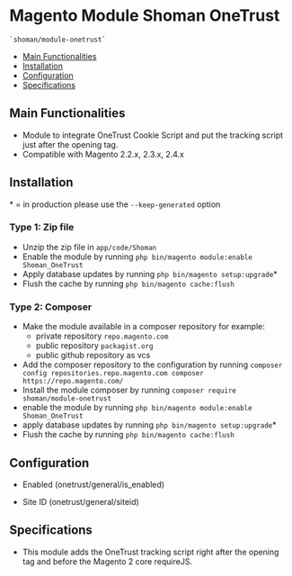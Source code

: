 # Magento Module Shoman OneTrust

    `shoman/module-onetrust`

 - [Main Functionalities](#markdown-header-main-functionalities)
 - [Installation](#markdown-header-installation)
 - [Configuration](#markdown-header-configuration)
 - [Specifications](#markdown-header-specifications)



## Main Functionalities
- Module to integrate OneTrust Cookie Script and put the tracking script just after the opening <head> tag.
- Compatible with Magento 2.2.x, 2.3.x, 2.4.x


## Installation
\* = in production please use the `--keep-generated` option

### Type 1: Zip file

 - Unzip the zip file in `app/code/Shoman`
 - Enable the module by running `php bin/magento module:enable Shoman_OneTrust`
 - Apply database updates by running `php bin/magento setup:upgrade`\*
 - Flush the cache by running `php bin/magento cache:flush`

### Type 2: Composer

 - Make the module available in a composer repository for example:
    - private repository `repo.magento.com`
    - public repository `packagist.org`
    - public github repository as vcs
 - Add the composer repository to the configuration by running `composer config repositories.repo.magento.com composer https://repo.magento.com/`
 - Install the module composer by running `composer require shoman/module-onetrust`
 - enable the module by running `php bin/magento module:enable Shoman_OneTrust`
 - apply database updates by running `php bin/magento setup:upgrade`\*
 - Flush the cache by running `php bin/magento cache:flush`


## Configuration

 - Enabled (onetrust/general/is_enabled)

 - Site ID (onetrust/general/siteid)


## Specifications

 - This module adds the OneTrust tracking script right after the opening <head> tag and before the Magento 2 core requireJS.




